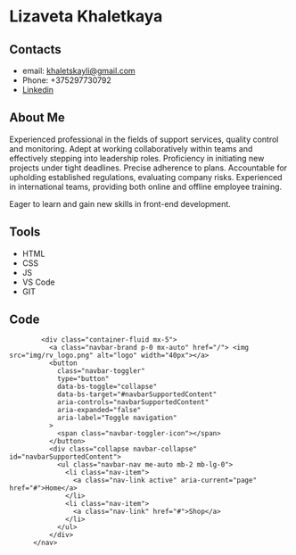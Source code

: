 # Lizaveta Khaletkaya

## Contacts
* email: khaletskayli@gmail.com
* Phone: +375297730792
* [Linkedin](https://www.linkedin.com/in/khaletskaya-lizaveta/)

## About Me
Experienced professional in the fields of support services, quality control and monitoring. Adept at working collaboratively within teams and effectively stepping into leadership roles. Proficiency in initiating new projects under tight deadlines. Precise adherence to plans. Accountable for upholding established regulations, evaluating company risks. Experienced in international teams, providing both online and offline employee training.

Eager to learn and gain new skills in front-end development.

## Tools
* HTML
* CSS
* JS
* VS Code
* GIT

## Code
``` <nav class="navbar navbar-expand-lg bg-light">
        <div class="container-fluid mx-5">
          <a class="navbar-brand p-0 mx-auto" href="/"> <img src="img/rv_logo.png" alt="logo" width="40px"></a>
          <button
            class="navbar-toggler"
            type="button"
            data-bs-toggle="collapse"
            data-bs-target="#navbarSupportedContent"
            aria-controls="navbarSupportedContent"
            aria-expanded="false"
            aria-label="Toggle navigation"
          >
            <span class="navbar-toggler-icon"></span>
          </button>
          <div class="collapse navbar-collapse" id="navbarSupportedContent">
            <ul class="navbar-nav me-auto mb-2 mb-lg-0">
              <li class="nav-item">
                <a class="nav-link active" aria-current="page" href="#">Home</a>
              </li>
              <li class="nav-item">
                <a class="nav-link" href="#">Shop</a>
              </li>
            </ul>
          </div>
      </nav>
 ```

